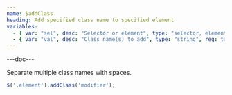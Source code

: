 ```yaml
---
name: $addClass
heading: Add specified class name to specified element
variables:
  - { var: "sel", desc: "Selector or element", type: "selector, element", req: true }
  - { var: "val", desc: "Class name(s) to add", type: "string", req: true }
---
```


---doc---

Separate multiple class names with spaces.

```javascript
$('.element').addClass('modifier');
```